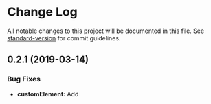 # Change Log

All notable changes to this project will be documented in this file. See [standard-version](https://github.com/conventional-changelog/standard-version) for commit guidelines.

<a name="0.2.1"></a>
## 0.2.1 (2019-03-14)


### Bug Fixes

* **customElement:** Add <template> as parent to the slot ([405acb4](https://github.com/jmzagorski/aurelia-fontawesome/commit/405acb4))
* **customElement:** Remove id and extra template tag ([#13](https://github.com/jmzagorski/aurelia-fontawesome/issues/13)) ([2dfdd39](https://github.com/jmzagorski/aurelia-fontawesome/commit/2dfdd39)), closes [#12](https://github.com/jmzagorski/aurelia-fontawesome/issues/12)
* **customElement:** Replace template tag with i tag for IE ([#9](https://github.com/jmzagorski/aurelia-fontawesome/issues/9)) ([bc87e63](https://github.com/jmzagorski/aurelia-fontawesome/commit/bc87e63))


### Features

* **all:** Initial commit ([e89114c](https://github.com/jmzagorski/aurelia-fontawesome/commit/e89114c))
* **customElement:** Add bindable property change event handlers ([#8](https://github.com/jmzagorski/aurelia-fontawesome/issues/8)) ([e58c372](https://github.com/jmzagorski/aurelia-fontawesome/commit/e58c372)), closes [#5](https://github.com/jmzagorski/aurelia-fontawesome/issues/5)
* **customElement:** Add stack support ([6a80a11](https://github.com/jmzagorski/aurelia-fontawesome/commit/6a80a11))



<a name="0.2.0"></a>
# 0.2.0 (2019-03-11)


### Features

* **customElement:** Add bindable property change event handlers ([#8](https://github.com/jmzagorski/aurelia-fontawesome/issues/8)) ([e58c372](https://github.com/jmzagorski/aurelia-fontawesome/commit/e58c372)), closes [#5](https://github.com/jmzagorski/aurelia-fontawesome/issues/5)
* **customElement:** Add stack support ([6a80a11](https://github.com/jmzagorski/aurelia-fontawesome/commit/6a80a11))



<a name="0.1.0"></a>
# 0.1.0 (2018-09-24)


### Bug Fixes

* **customElement:** Add <template> as parent to the slot ([405acb4](https://github.com/jmzagorski/aurelia-fontawesome/commit/405acb4))


### Features

* **all:** Initial commit ([e89114c](https://github.com/jmzagorski/aurelia-fontawesome/commit/e89114c))
